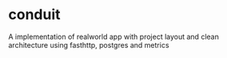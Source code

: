# conduit
A implementation of realworld app with project layout and clean architecture using fasthttp, postgres and metrics
